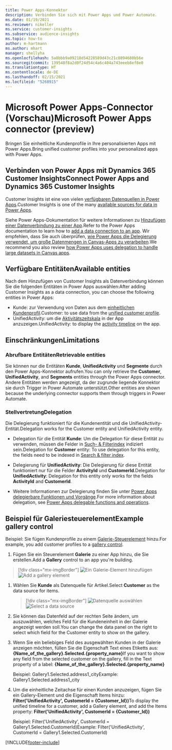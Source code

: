 ```yaml
---
title: Power Apps-Konnektor
description: Verbinden Sie sich mit Power Apps und Power Automate.
ms.date: 01/19/2021
ms.reviewer: nikeller
ms.service: customer-insights
ms.subservice: audience-insights
ms.topic: how-to
author: m-hartmann
ms.author: mhart
manager: shellyha
ms.openlocfilehash: 5a8bbb9a09218d54228589d43c21c8894680b56e
ms.sourcegitcommit: 139548f8a2d0f24d54c4a6c404a743eeeb8ef8e0
ms.translationtype: HT
ms.contentlocale: de-DE
ms.lasthandoff: 02/15/2021
ms.locfileid: "5268915"
---
```

# <a name="microsoft-power-apps-connector-preview"></a><span data-ttu-id="b3f39-103">Microsoft Power Apps-Connector (Vorschau)</span><span class="sxs-lookup"><span data-stu-id="b3f39-103">Microsoft Power Apps connector (preview)</span></span>

<span data-ttu-id="b3f39-104">Bringen Sie einheitliche Kundenprofile in Ihre personalisierten Apps mit Power Apps.</span><span class="sxs-lookup"><span data-stu-id="b3f39-104">Bring unified customer profiles into your personalized apps with Power Apps.</span></span>

## <a name="connect-power-apps-and-dynamics-365-customer-insights"></a><span data-ttu-id="b3f39-105">Verbinden von Power Apps mit Dynamics 365 Customer Insights</span><span class="sxs-lookup"><span data-stu-id="b3f39-105">Connect Power Apps and Dynamics 365 Customer Insights</span></span>

<span data-ttu-id="b3f39-106">Customer Insights ist eine von vielen [verfügbaren Datenquellen in Power Apps](https://docs.microsoft.com/powerapps/maker/canvas-apps/working-with-data-sources).</span><span class="sxs-lookup"><span data-stu-id="b3f39-106">Customer Insights is one of the many [available sources for data in Power Apps](https://docs.microsoft.com/powerapps/maker/canvas-apps/working-with-data-sources).</span></span>

<span data-ttu-id="b3f39-107">Siehe Power Apps-Dokumentation für weitere Informationen zu [Hinzufügen einer Datenverbindung zu einer App](https://docs.microsoft.com/powerapps/maker/canvas-apps/add-data-connection).</span><span class="sxs-lookup"><span data-stu-id="b3f39-107">Refer to the Power Apps documentation to learn how to [add a data connection to an app](https://docs.microsoft.com/powerapps/maker/canvas-apps/add-data-connection).</span></span> <span data-ttu-id="b3f39-108">Wir empfehlen, dass Sie auch überprüfen, [wie Power Apps die Delegierung verwendet, um große Datenmengen in Canvas-Apps zu verarbeiten](https://docs.microsoft.com/powerapps/maker/canvas-apps/delegation-overview).</span><span class="sxs-lookup"><span data-stu-id="b3f39-108">We recommend you also review [how Power Apps uses delegation to handle large datasets in Canvas apps](https://docs.microsoft.com/powerapps/maker/canvas-apps/delegation-overview).</span></span>

## <a name="available-entities"></a><span data-ttu-id="b3f39-109">Verfügbare Entitäten</span><span class="sxs-lookup"><span data-stu-id="b3f39-109">Available entities</span></span>

<span data-ttu-id="b3f39-110">Nach dem Hinzufügen von Customer Insights als Datenverbindung können Sie die folgenden Entitäten in Power Apps auswählen:</span><span class="sxs-lookup"><span data-stu-id="b3f39-110">After adding Customer Insights as a data connection, you can choose the following entities in Power Apps:</span></span>

- <span data-ttu-id="b3f39-111">Kunde: zur Verwendung von Daten aus dem [einheitlichen Kundenprofil](customer-profiles.md).</span><span class="sxs-lookup"><span data-stu-id="b3f39-111">Customer: to use data from the [unified customer profile](customer-profiles.md).</span></span>
- <span data-ttu-id="b3f39-112">UnifiedActivity: um die [Aktivitätszeitskala](activities.md) in der App anzuzeigen.</span><span class="sxs-lookup"><span data-stu-id="b3f39-112">UnifiedActivity: to display the [activity timeline](activities.md) on the app.</span></span>

## <a name="limitations"></a><span data-ttu-id="b3f39-113">Einschränkungen</span><span class="sxs-lookup"><span data-stu-id="b3f39-113">Limitations</span></span>

### <a name="retrievable-entities"></a><span data-ttu-id="b3f39-114">Abrufbare Entitäten</span><span class="sxs-lookup"><span data-stu-id="b3f39-114">Retrievable entities</span></span>

<span data-ttu-id="b3f39-115">Sie können nur die Entitäten **Kunde**, **UnifiedActivity** und **Segmente** durch den Power Apps-Konnektor aufrufen.</span><span class="sxs-lookup"><span data-stu-id="b3f39-115">You can only retrieve the **Customer**, **UnifiedActivity**, and **Segments** entities through the Power Apps connector.</span></span> <span data-ttu-id="b3f39-116">Andere Entitäten werden angezeigt, da der zugrunde liegende Konnektor sie durch Trigger in Power Automate unterstützt.</span><span class="sxs-lookup"><span data-stu-id="b3f39-116">Other entities are shown because the underlying connector supports them through triggers in Power Automate.</span></span>  

### <a name="delegation"></a><span data-ttu-id="b3f39-117">Stellvertretung</span><span class="sxs-lookup"><span data-stu-id="b3f39-117">Delegation</span></span>

<span data-ttu-id="b3f39-118">Die Delegierung funktioniert für die Kundenentität und die UnifiedActivity-Entität.</span><span class="sxs-lookup"><span data-stu-id="b3f39-118">Delegation works for the Customer entity and UnifiedActivity entity.</span></span> 

- <span data-ttu-id="b3f39-119">Delegation für die Entität **Kunde**: Um die Delegation für diese Entität zu verwenden, müssen die Felder in [Such- & Filterindex](search-filter-index.md) indiziert sein.</span><span class="sxs-lookup"><span data-stu-id="b3f39-119">Delegation for **Customer** entity: To use delegation for this entity, the fields need to be indexed in [Search & filter index](search-filter-index.md).</span></span>  

- <span data-ttu-id="b3f39-120">Delegierung für **UnifiedActivity**: Die Delegierung für diese Entität funktioniert nur für die Felder **ActivityId** und **CustomerId**.</span><span class="sxs-lookup"><span data-stu-id="b3f39-120">Delegation for **UnifiedActivity**: Delegation for this entity only works for the fields **ActivityId** and **CustomerId**.</span></span>  

- <span data-ttu-id="b3f39-121">Weitere Informationen zur Delegierung finden Sie unter [Power Apps delegierbare Funktionen und Vorgänge](https://docs.microsoft.com/connectors/commondataservice/#power-apps-delegable-functions-and-operations-for-the-cds-for-apps).</span><span class="sxs-lookup"><span data-stu-id="b3f39-121">For more information about delegation, see [Power Apps delegable functions and operations](https://docs.microsoft.com/connectors/commondataservice/#power-apps-delegable-functions-and-operations-for-the-cds-for-apps).</span></span> 

## <a name="example-gallery-control"></a><span data-ttu-id="b3f39-122">Beispiel für Galeriesteuerelement</span><span class="sxs-lookup"><span data-stu-id="b3f39-122">Example gallery control</span></span>

<span data-ttu-id="b3f39-123">Beispiel: Sie fügen Kundenprofile zu einem [Galerie-Steuerelement](https://docs.microsoft.com/powerapps/maker/canvas-apps/add-gallery) hinzu.</span><span class="sxs-lookup"><span data-stu-id="b3f39-123">For example, you add customer profiles to a [gallery control](https://docs.microsoft.com/powerapps/maker/canvas-apps/add-gallery).</span></span>

1. <span data-ttu-id="b3f39-124">Fügen Sie ein Steuerelement **Galerie** zu einer App hinzu, die Sie erstellen.</span><span class="sxs-lookup"><span data-stu-id="b3f39-124">Add a **Gallery** control to an app you're building.</span></span>

> [!div class="mx-imgBorder"]
> <span data-ttu-id="b3f39-125">![Ein Galerie-Element hinzufügen](media/connector-powerapps9.png "Ein Galerie-Element hinzufügen")</span><span class="sxs-lookup"><span data-stu-id="b3f39-125">![Add a gallery element](media/connector-powerapps9.png "Add a gallery element")</span></span>

1. <span data-ttu-id="b3f39-126">Wählen Sie **Kunde** als Datenquelle für Artikel.</span><span class="sxs-lookup"><span data-stu-id="b3f39-126">Select **Customer** as the data source for items.</span></span>

    > [!div class="mx-imgBorder"]
    > <span data-ttu-id="b3f39-127">![Datenquelle auswählen](media/choose-datasource-powerapps.png "Wählen Sie eine Datenquelle")</span><span class="sxs-lookup"><span data-stu-id="b3f39-127">![Select a data source](media/choose-datasource-powerapps.png "Select a data source")</span></span>

1. <span data-ttu-id="b3f39-128">Sie können das Datenfeld auf der rechten Seite ändern, um auszuwählen, welches Feld für die Kundeneinheit in der Galerie angezeigt werden soll.</span><span class="sxs-lookup"><span data-stu-id="b3f39-128">You can change the data panel on the right to select which field for the Customer entity to show on the gallery.</span></span>

1. <span data-ttu-id="b3f39-129">Wenn Sie ein beliebiges Feld des ausgewählten Kunden in der Galerie anzeigen möchten, füllen Sie die Eigenschaft Text eines Etiketts aus: **{Name_of_the_gallery}.Selected.{property_name}**</span><span class="sxs-lookup"><span data-stu-id="b3f39-129">If you want to show any field from the selected customer on the gallery, fill in the Text property of a label:  **{Name_of_the_gallery}.Selected.{property_name}**</span></span>

    <span data-ttu-id="b3f39-130">Beispiel: Gallery1.Selected.address1_city</span><span class="sxs-lookup"><span data-stu-id="b3f39-130">Example: Gallery1.Selected.address1_city</span></span>

1. <span data-ttu-id="b3f39-131">Um die einheitliche Zeitachse für einen Kunden anzuzeigen, fügen Sie ein Gallery-Element und die Eigenschaft Items hinzu: **Filter('UnifiedActivity', CustomerId = {Customer_Id})**</span><span class="sxs-lookup"><span data-stu-id="b3f39-131">To display the unified timeline for a customer, add a Gallery element, and add the Items property: **Filter('UnifiedActivity', CustomerId = {Customer_Id})**</span></span>

    <span data-ttu-id="b3f39-132">Beispiel: Filter('UnifiedActivity', CustomerId = Gallery1.Selected.CustomerId)</span><span class="sxs-lookup"><span data-stu-id="b3f39-132">Example: Filter('UnifiedActivity', CustomerId = Gallery1.Selected.CustomerId)</span></span>


[!INCLUDE[footer-include](../includes/footer-banner.md)]
